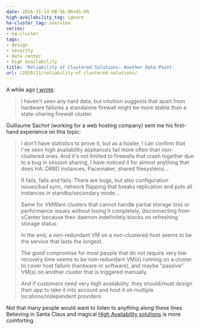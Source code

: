 ```yaml
---
date: 2016-11-14 08:56:00+01:00
high-availability_tag: ignore
ha-cluster_tag: overview
series:
- ha-cluster
tags:
- design
- security
- data center
- high availability
title: 'Reliability of Clustered Solutions: Another Data Point'
url: /2016/11/reliability-of-clustered-solutions/
---
```

A while ago [I wrote](/2016/10/do-i-need-redundant-firewalls/):

> I haven't seen any hard data, but intuition suggests that apart from hardware failures a standalone firewall might be more stable than a state-sharing firewall cluster.

Guillaume Sachot (working for a web hosting company) sent me his first-hand experience on this topic:
<!--more-->
> I don\'t have statistics to prove it, but as a hoster, I can confirm that I\'ve seen high availability appliances fail more often than non-clustered ones. And it\'s not limited to firewalls that crash together due to a bug in session sharing, I have noticed it for almost anything that does HA: DRBD instances, Pacemaker, shared filesystems\...
>
> It fails, fails and fails. There are bugs, but also configuration issues/bad sync, network flapping that breaks replication and puts all instances in standby/secondary mode\...
>
> Same for VMWare clusters that cannot handle partial storage loss or performance issues without losing it completely, disconnecting from vCenter because their daemon indefinitely blocks on refreshing storage status.
>
> In the end, a non-redundant VM on a non-clustered host seems to be the service that lasts the longest.
>
> The good compromise for most people that do not require very low recovery time seems to be non-redundant VM(s) running on a cluster to cover host failure (hardware or software), and maybe \"passive\" VM(s) on another cluster that is triggered manually.
>
> And if customers need very high availability, they should/must design their app to take it into account and host it on multiple locations/independent providers.

Not that many people would want to listen to anything along these lines. Believing in Santa Claus and magical [High Availability solutions](/2011/08/high-availability-fallacies/) is more comforting.
